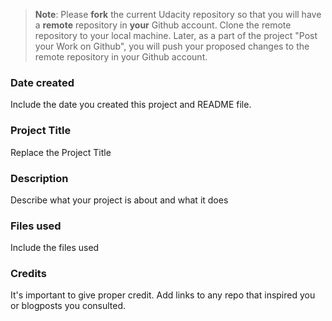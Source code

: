 >**Note**: Please **fork** the current Udacity repository so that you will have a **remote** repository in **your** Github account. Clone the remote repository to your local machine. Later, as a part of the project "Post your Work on Github", you will push your proposed changes to the remote repository in your Github account.


### Date created
Include the date you created this project and README file.


### Project Title
Replace the Project Title


### Description
Describe what your project is about and what it does


### Files used
Include the files used


### Credits
It's important to give proper credit. Add links to any repo that inspired you or blogposts you consulted.
